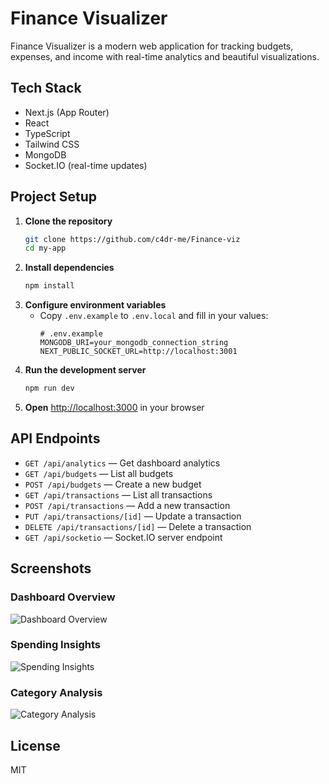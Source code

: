 # Finance Visualizer

Finance Visualizer is a modern web application for tracking budgets, expenses, and income with real-time analytics and beautiful visualizations.

## Tech Stack

- Next.js (App Router)
- React
- TypeScript
- Tailwind CSS
- MongoDB
- Socket.IO (real-time updates)

## Project Setup

1. **Clone the repository**
   ```sh
   git clone https://github.com/c4dr-me/Finance-viz
   cd my-app
   ```
2. **Install dependencies**
   ```sh
   npm install
   ```
3. **Configure environment variables**
   - Copy `.env.example` to `.env.local` and fill in your values:
     ```env
     # .env.example
     MONGODB_URI=your_mongodb_connection_string
     NEXT_PUBLIC_SOCKET_URL=http://localhost:3001
     ```
4. **Run the development server**
   ```sh
   npm run dev
   ```
5. **Open** [http://localhost:3000](http://localhost:3000) in your browser

## API Endpoints

- `GET /api/analytics` — Get dashboard analytics
- `GET /api/budgets` — List all budgets
- `POST /api/budgets` — Create a new budget
- `GET /api/transactions` — List all transactions
- `POST /api/transactions` — Add a new transaction
- `PUT /api/transactions/[id]` — Update a transaction
- `DELETE /api/transactions/[id]` — Delete a transaction
- `GET /api/socketio` — Socket.IO server endpoint

## Screenshots

### Dashboard Overview

![Dashboard Overview](image_1)

### Spending Insights

![Spending Insights](image)

### Category Analysis

![Category Analysis](image_2)

## License

MIT
